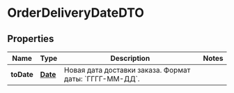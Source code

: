 

# OrderDeliveryDateDTO

## Properties

Name | Type | Description | Notes
------------ | ------------- | ------------- | -------------
**toDate** | [**Date**](Date.md) | Новая дата доставки заказа.  Формат даты: &#x60;ГГГГ-ММ-ДД&#x60;.  | 




